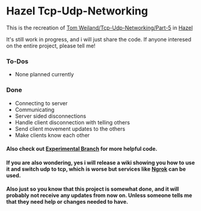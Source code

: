 # Hazel Tcp-Udp-Networking

This is the recreation of [Tom Weiland/Tcp-Udp-Networking/Part-5](https://github.com/tom-weiland/tcp-udp-networking/tree/tutorial-part5) in [Hazel](https://github.com/willardf/Hazel-Networking)

It's still work in progress, and i will just share the code.
If anyone interesed on the entire project, please tell me!

### To-Dos
 - None planned currently

### Done
 - Connecting to server
 - Communicating
 - Server sided disconnections
 - Handle client disconnection with telling others
 - Send client movement updates to the others
 - Make clients know each other

#### Also check out [Experimental Branch](https://github.com/CodeEasyYT/Hazel-Tcp-Udp-Networking/tree/experimental) for more helpful code.

#### If you are also wondering, yes i will release a wiki showing you how to use it and switch udp to tcp, which is worse but services like [Ngrok](https://ngrok.com/) can be used.

#### Also just so you know that this project is somewhat done, and it will probably not receive any updates from now on. Unless someone tells me that they need help or changes needed to have.
